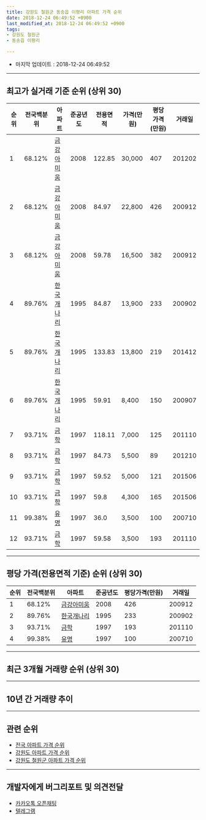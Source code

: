 ```yaml
---
title: 강원도 철원군 동송읍 이평리 아파트 가격 순위
date: 2018-12-24 06:49:52 +0900
last_modified_at: 2018-12-24 06:49:52 +0900
tags:
- 강원도 철원군
- 동송읍 이평리

---
```


* 마지막 업데이트 : 2018-12-24 06:49:52

---

## 최고가 실거래 기준 순위 (상위 30)


|순위|전국백분위|아파트|준공년도|전용면적|가격(만원)|평당가격(만원)|거래일|
|---|---|---|---|---|---|---|---|
|1|68.12%|[금강아미움](https://search.naver.com/search.naver?query=%EA%B0%95%EC%9B%90%EB%8F%84+%EC%B2%A0%EC%9B%90%EA%B5%B0+%EB%8F%99%EC%86%A1%EC%9D%8D+%EC%9D%B4%ED%8F%89%EB%A6%AC+%EA%B8%88%EA%B0%95%EC%95%84%EB%AF%B8%EC%9B%80)|2008|122.85|30,000|407|201202|
|2|68.12%|[금강아미움](https://search.naver.com/search.naver?query=%EA%B0%95%EC%9B%90%EB%8F%84+%EC%B2%A0%EC%9B%90%EA%B5%B0+%EB%8F%99%EC%86%A1%EC%9D%8D+%EC%9D%B4%ED%8F%89%EB%A6%AC+%EA%B8%88%EA%B0%95%EC%95%84%EB%AF%B8%EC%9B%80)|2008|84.97|22,800|426|200912|
|3|68.12%|[금강아미움](https://search.naver.com/search.naver?query=%EA%B0%95%EC%9B%90%EB%8F%84+%EC%B2%A0%EC%9B%90%EA%B5%B0+%EB%8F%99%EC%86%A1%EC%9D%8D+%EC%9D%B4%ED%8F%89%EB%A6%AC+%EA%B8%88%EA%B0%95%EC%95%84%EB%AF%B8%EC%9B%80)|2008|59.78|16,500|382|200912|
|4|89.76%|[한국개나리](https://search.naver.com/search.naver?query=%EA%B0%95%EC%9B%90%EB%8F%84+%EC%B2%A0%EC%9B%90%EA%B5%B0+%EB%8F%99%EC%86%A1%EC%9D%8D+%EC%9D%B4%ED%8F%89%EB%A6%AC+%ED%95%9C%EA%B5%AD%EA%B0%9C%EB%82%98%EB%A6%AC)|1995|84.87|13,900|233|200902|
|5|89.76%|[한국개나리](https://search.naver.com/search.naver?query=%EA%B0%95%EC%9B%90%EB%8F%84+%EC%B2%A0%EC%9B%90%EA%B5%B0+%EB%8F%99%EC%86%A1%EC%9D%8D+%EC%9D%B4%ED%8F%89%EB%A6%AC+%ED%95%9C%EA%B5%AD%EA%B0%9C%EB%82%98%EB%A6%AC)|1995|133.83|13,800|219|201412|
|6|89.76%|[한국개나리](https://search.naver.com/search.naver?query=%EA%B0%95%EC%9B%90%EB%8F%84+%EC%B2%A0%EC%9B%90%EA%B5%B0+%EB%8F%99%EC%86%A1%EC%9D%8D+%EC%9D%B4%ED%8F%89%EB%A6%AC+%ED%95%9C%EA%B5%AD%EA%B0%9C%EB%82%98%EB%A6%AC)|1995|59.91|8,400|150|200907|
|7|93.71%|[금학](https://search.naver.com/search.naver?query=%EA%B0%95%EC%9B%90%EB%8F%84+%EC%B2%A0%EC%9B%90%EA%B5%B0+%EB%8F%99%EC%86%A1%EC%9D%8D+%EC%9D%B4%ED%8F%89%EB%A6%AC+%EA%B8%88%ED%95%99)|1997|118.11|7,000|125|201110|
|8|93.71%|[금학](https://search.naver.com/search.naver?query=%EA%B0%95%EC%9B%90%EB%8F%84+%EC%B2%A0%EC%9B%90%EA%B5%B0+%EB%8F%99%EC%86%A1%EC%9D%8D+%EC%9D%B4%ED%8F%89%EB%A6%AC+%EA%B8%88%ED%95%99)|1997|84.73|5,500|89|201210|
|9|93.71%|[금학](https://search.naver.com/search.naver?query=%EA%B0%95%EC%9B%90%EB%8F%84+%EC%B2%A0%EC%9B%90%EA%B5%B0+%EB%8F%99%EC%86%A1%EC%9D%8D+%EC%9D%B4%ED%8F%89%EB%A6%AC+%EA%B8%88%ED%95%99)|1997|59.52|5,000|121|201506|
|10|93.71%|[금학](https://search.naver.com/search.naver?query=%EA%B0%95%EC%9B%90%EB%8F%84+%EC%B2%A0%EC%9B%90%EA%B5%B0+%EB%8F%99%EC%86%A1%EC%9D%8D+%EC%9D%B4%ED%8F%89%EB%A6%AC+%EA%B8%88%ED%95%99)|1997|59.8|4,300|165|201506|
|11|99.38%|[유명](https://search.naver.com/search.naver?query=%EA%B0%95%EC%9B%90%EB%8F%84+%EC%B2%A0%EC%9B%90%EA%B5%B0+%EB%8F%99%EC%86%A1%EC%9D%8D+%EC%9D%B4%ED%8F%89%EB%A6%AC+%EC%9C%A0%EB%AA%85)|1997|36.0|3,500|100|200710|
|12|93.71%|[금학](https://search.naver.com/search.naver?query=%EA%B0%95%EC%9B%90%EB%8F%84+%EC%B2%A0%EC%9B%90%EA%B5%B0+%EB%8F%99%EC%86%A1%EC%9D%8D+%EC%9D%B4%ED%8F%89%EB%A6%AC+%EA%B8%88%ED%95%99)|1997|59.58|3,500|193|201110|


---

## 평당 가격(전용면적 기준) 순위 (상위 30)


|순위|전국백분위|아파트|준공년도|평당가격(만원)|거래일|
|---|---|---|---|---|---|
|1|68.12%|[금강아미움](https://search.naver.com/search.naver?query=%EA%B0%95%EC%9B%90%EB%8F%84+%EC%B2%A0%EC%9B%90%EA%B5%B0+%EB%8F%99%EC%86%A1%EC%9D%8D+%EC%9D%B4%ED%8F%89%EB%A6%AC+%EA%B8%88%EA%B0%95%EC%95%84%EB%AF%B8%EC%9B%80)|2008|426|200912|
|2|89.76%|[한국개나리](https://search.naver.com/search.naver?query=%EA%B0%95%EC%9B%90%EB%8F%84+%EC%B2%A0%EC%9B%90%EA%B5%B0+%EB%8F%99%EC%86%A1%EC%9D%8D+%EC%9D%B4%ED%8F%89%EB%A6%AC+%ED%95%9C%EA%B5%AD%EA%B0%9C%EB%82%98%EB%A6%AC)|1995|233|200902|
|3|93.71%|[금학](https://search.naver.com/search.naver?query=%EA%B0%95%EC%9B%90%EB%8F%84+%EC%B2%A0%EC%9B%90%EA%B5%B0+%EB%8F%99%EC%86%A1%EC%9D%8D+%EC%9D%B4%ED%8F%89%EB%A6%AC+%EA%B8%88%ED%95%99)|1997|193|201110|
|4|99.38%|[유명](https://search.naver.com/search.naver?query=%EA%B0%95%EC%9B%90%EB%8F%84+%EC%B2%A0%EC%9B%90%EA%B5%B0+%EB%8F%99%EC%86%A1%EC%9D%8D+%EC%9D%B4%ED%8F%89%EB%A6%AC+%EC%9C%A0%EB%AA%85)|1997|100|200710|


---

## 최근 3개월 거래량 순위 (상위 30)


<div style="width:100%;">
    <canvas id="deal_count_ranking" height="250"></canvas>
</div>


<script>
new Chart(document.getElementById("deal_count_ranking"), {
    type: 'horizontalBar',
    data: {
        labels: ['유명', '금강아미움', '한국개나리'],
        datasets: [{
            label: '실거래 수',
            data: [5, 4, 2],
            borderColor: "rgba(255, 0, 128, 1)",
            backgroundColor: "rgba(255, 0, 128, 0.5)",
            fill: false,
        }]
    },
    options: {
        responsive: true,
        title: {
            display: true,
            text: '최근 3개월 거래량 순위'
        },
        tooltips: {
            mode: 'index',
            intersect: false,
            callbacks: {
                title: function(tooltipItems, data) {
                    return "실거래 수:";
                },
                label: function(tooltipItem, data) {
                    return data.labels[tooltipItem.index] + ": " + tooltipItem.xLabel;
                }
            }
        },
        hover: {
            mode: 'nearest',
            intersect: true
        },
        scales: {
            xAxes: [{
                display: true,
                scaleLabel: {
                    display: true,
                    labelString: '실거래 수'
                },
                ticks: {
                    suggestedMin: 0,
                }
            }],
            yAxes: [{
                display: true,
                ticks: {
                    autoSkip: false,
                    callback: function(value, index, values) {
                        if (value.length > 15)
                            return value.substr(0, 13) + "...";
                        else
                            return value;
                    }
                },
                scaleLabel: {
                    display: false,
                }
            }]
        }
    }
});

</script>


---

## 10년 간 거래량 추이


<div style="width:100%;">
    <canvas id="deal_progress" height="250"></canvas>
</div>

<script>
new Chart(document.getElementById("deal_progress"), {
    type: 'line',
    data: {
        labels: ['200812','200901','200902','200903','200904','200905','200906','200907','200908','200909','200910','200911','200912','201001','201002','201003','201004','201005','201006','201007','201008','201009','201010','201011','201012','201101','201102','201103','201104','201105','201106','201107','201108','201109','201110','201111','201112','201201','201202','201203','201204','201205','201206','201207','201208','201209','201210','201211','201212','201301','201302','201303','201304','201305','201306','201307','201308','201309','201310','201311','201312','201401','201402','201403','201404','201405','201406','201407','201408','201409','201410','201411','201412','201501','201502','201503','201504','201505','201506','201507','201508','201509','201510','201511','201512','201601','201602','201603','201604','201605','201606','201607','201608','201609','201610','201611','201612','201701','201702','201703','201704','201705','201706','201707','201708','201709','201710','201711','201712','201801','201802','201803','201804','201805','201806','201807','201808','201809','201810','201811','201812'],
        datasets: [{
            label: '실거래 수',
            pointRadius: 1,
            data: [1, 3, 16, 4, 5, 8, 5, 5, 5, 4, 10, 4, 16, 3, 14, 6, 7, 4, 4, 1, 3, 4, 5, 4, 1, 2, 5, 3, 4, 4, 4, 3, 0, 5, 6, 4, 5, 1, 5, 8, 9, 5, 8, 9, 16, 12, 14, 5, 6, 5, 7, 9, 5, 4, 10, 5, 5, 9, 7, 4, 3, 4, 8, 8, 4, 4, 4, 6, 3, 6, 7, 8, 7, 2, 4, 7, 3, 4, 6, 1, 2, 5, 7, 5, 3, 4, 3, 1, 3, 4, 8, 5, 1, 4, 4, 8, 5, 0, 1, 4, 1, 7, 6, 1, 5, 4, 2, 2, 6, 6, 5, 2, 3, 5, 4, 1, 4, 3, 6, 5, 0],
            borderColor: "rgba(255, 201, 14, 1)",
            backgroundColor: "rgba(255, 201, 14, 0.5)",
            fill: true,
        }]
    },
    options: {
        responsive: true,
        title: {
            display: true,
            text: '10년간 거래량 추이'
        },
        tooltips: {
            mode: 'index',
            intersect: false,
        },
        hover: {
            mode: 'nearest',
            intersect: true
        },
        scales: {
            xAxes: [{
                display: true,
                scaleLabel: {
                    display: true,
                    labelString: '년/월'
                }
            }],
            yAxes: [{
                display: true,
                ticks: {
                    suggestedMin: 0,
                },
                scaleLabel: {
                    display: true,
                    labelString: '실거래 수'
                }
            }]
        }
    }
});

</script>


---

## 관련 순위

- [전국 아파트 가격 순위](https://inasie.github.io/apt-ranking/전국)
- [강원도 아파트 가격 순위](https://inasie.github.io/apt-ranking/강원도)
- [강원도 철원군 아파트 가격 순위](https://inasie.github.io/apt-ranking/강원도-철원군)


---

## 개발자에게 버그리포트 및 의견전달

- [카카오톡 오픈채팅](https://open.kakao.com/o/gLJUAP4)
- [텔레그램](https://t.me/inasie)

